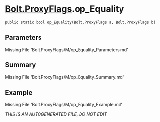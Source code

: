 # [Bolt.ProxyFlags](Types/Bolt.ProxyFlags.md).op_Equality
`public static bool op_Equality(Bolt.ProxyFlags a, Bolt.ProxyFlags b)`
## Parameters
Missing File 'Bolt.ProxyFlags/M/op_Equality_Parameters.md'
## Summary
Missing File 'Bolt.ProxyFlags/M/op_Equality_Summary.md'
## Example
Missing File 'Bolt.ProxyFlags/M/op_Equality_Example.md'

*THIS IS AN AUTOGENERATED FILE, DO NOT EDIT*
